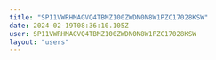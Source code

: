 ```yaml
---
title: "SP11VWRHMAGVQ4TBMZ100ZWDN0N8W1PZC17028KSW"
date: 2024-02-19T08:36:10.105Z
user: SP11VWRHMAGVQ4TBMZ100ZWDN0N8W1PZC17028KSW
layout: "users"
---
```

    
